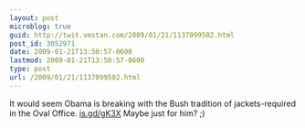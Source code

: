 ```yaml
---
layout: post
microblog: true
guid: http://twit.vmstan.com/2009/01/21/1137099502.html
post_id: 3052971
date: 2009-01-21T13:50:57-0600
lastmod: 2009-01-21T13:50:57-0600
type: post
url: /2009/01/21/1137099502.html
---
```

It would seem Obama is breaking with the Bush tradition of jackets-required in the Oval Office. [is.gd/gK3X](http://is.gd/gK3X) Maybe just for him? ;)
